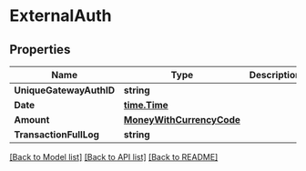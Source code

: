 # ExternalAuth

## Properties

Name | Type | Description | Notes
------------ | ------------- | ------------- | -------------
**UniqueGatewayAuthID** | **string** |  | [optional] 
**Date** | [**time.Time**](time.Time.md) |  | 
**Amount** | [**MoneyWithCurrencyCode**](MoneyWithCurrencyCode.md) |  | [optional] 
**TransactionFullLog** | **string** |  | [optional] 

[[Back to Model list]](../README.md#documentation-for-models) [[Back to API list]](../README.md#documentation-for-api-endpoints) [[Back to README]](../README.md)



